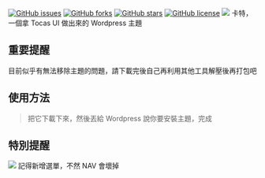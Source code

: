 [![GitHub issues](https://img.shields.io/github/issues/gnehs/Carter.svg?style=flat-square)](https://github.com/gnehs/Carter/issues)
[![GitHub forks](https://img.shields.io/github/forks/gnehs/Carter.svg?style=flat-square)](https://github.com/gnehs/Carter/network)
[![GitHub stars](https://img.shields.io/github/stars/gnehs/Carter.svg?style=flat-square)](https://github.com/gnehs/Carter/stargazers) 
[![GitHub license](https://img.shields.io/badge/license-MIT-blue.svg?style=flat-square)](https://raw.githubusercontent.com/gnehs/Carter/master/LICENSE)
![](https://github.com/gnehs/Carter/blob/master/screenshot.png?raw=true)
卡特，一個拿 Tocas UI 做出來的 Wordpress 主題

## 重要提醒
目前似乎有無法移除主題的問題，請下載完後自己再利用其他工具解壓後再打包吧
## 使用方法
> 把它下載下來，然後丟給 Wordpress 說你要安裝主題，完成

## 特別提醒
![](http://i.imgur.com/ISdc2V3.png)
記得新增選單，不然 NAV 會壞掉 
